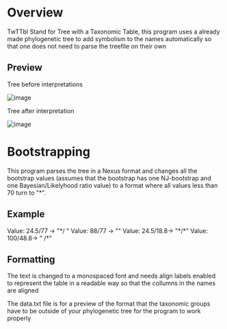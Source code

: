 # Overview

TwTTbl Stand for Tree with a Taxonomic Table, this program uses a already made phylogenetic tree to add symbolism to the names automatically so that one does not need to parse the treefile on their own

## Preview

Tree before interpretations

![image](https://github.com/user-attachments/assets/355e0a3f-da30-40be-a4af-8e586a93983b)

Tree after interpretation

![image](https://github.com/user-attachments/assets/1e1a75f0-614e-4944-830f-dde3d7d6da9f)

# Bootstrapping

This program parses the tree in a Nexus format and changes all the bootstrap values (assumes that the bootstrap has one NJ-bootstrap and one Bayesian/Likelyhood ratio value) to a format where all values less than 70 turn to "*". 

## Example

Value: 24.5/77 -> "\*/ "
Value: 88/77 -> ""
Value: 24.5/18.8-> "\*/\*"
Value: 100/48.8-> " /\*"

## Formatting

The text is changed to a monospaced font and needs align labels enabled to represent the table in a readable way so that the collumns in the names are aligned

The data.txt file is for a preview of the format that the taxonomic groups have to be outside of your phylogenetic tree for the program to work properly
